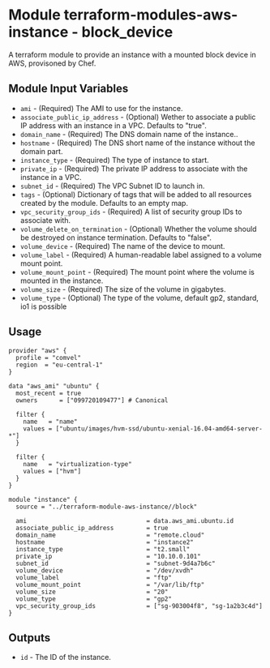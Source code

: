 # Module terraform-modules-aws-instance - block_device

A terraform module to provide an instance with a mounted block device in AWS, provisoned by Chef.

## Module Input Variables

- `ami` - (Required) The AMI to use for the instance.
- `associate_public_ip_address` - (Optional) Wether to associate a public IP address with an instance in a VPC. Defaults to "true".
- `domain_name` - (Required) The DNS domain name of the instance..
- `hostname` - (Required) The DNS short name of the instance without the domain part.
- `instance_type` - (Required) The type of instance to start.
- `private_ip` - (Required) The private IP address to associate with the instance in a VPC.
- `subnet_id` - (Required) The VPC Subnet ID to launch in.
- `tags` - (Optional) Dictionary of tags that will be added to all resources created by the module. Defaults to an empty map.
- `vpc_security_group_ids` - (Required) A list of security group IDs to associate with.
- `volume_delete_on_termination` - (Optional) Whether the volume should be destroyed on instance termination. Defaults to "false".
- `volume_device` - (Required) The name of the device to mount.
- `volume_label` - (Required) A human-readable label assigned to a volume mount point.
- `volume_mount_point` - (Required) The mount point where the volume is mounted in the instance.
- `volume_size` - (Required) The size of the volume in gigabytes.
- `volume_type` - (Optional) The type of the volume, default gp2, standard, io1 is possible

## Usage

```lang=hcl
provider "aws" {
  profile = "comvel"
  region  = "eu-central-1"
}

data "aws_ami" "ubuntu" {
  most_recent = true
  owners      = ["099720109477"] # Canonical

  filter {
    name   = "name"
    values = ["ubuntu/images/hvm-ssd/ubuntu-xenial-16.04-amd64-server-*"]
  }

  filter {
    name   = "virtualization-type"
    values = ["hvm"]
  }
}

module "instance" {
  source = "../terraform-module-aws-instance//block"

  ami                                 = data.aws_ami.ubuntu.id
  associate_public_ip_address         = true
  domain_name                         = "remote.cloud"
  hostname                            = "instance2"
  instance_type                       = "t2.small"
  private_ip                          = "10.10.0.101"
  subnet_id                           = "subnet-9d4a7b6c"
  volume_device                       = "/dev/xvdh"
  volume_label                        = "ftp"
  volume_mount_point                  = "/var/lib/ftp"
  volume_size                         = "20"
  volume_type                         = "gp2"
  vpc_security_group_ids              = ["sg-903004f8", "sg-1a2b3c4d"]
}
```

## Outputs

- `id` - The ID of the instance.
